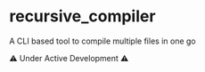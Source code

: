 # recursive_compiler

A CLI based tool to compile multiple files in one go

⚠️ Under Active Development ⚠️
